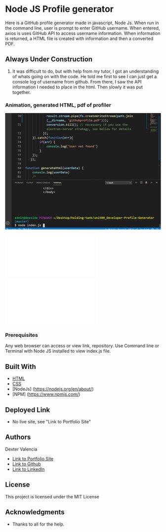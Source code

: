 # Node JS Profile generator

Here is a GitHub profile generator made in javascript, Node Js. When run in the command line, user is prompt to enter GitHub username. When entered, axios is uses GitHub API to access username information. When information is returned, a HTML file is created with information and then a converted PDF.

## Always Under Construction 

 1. It was difficult to do, but with help from my tutor, I got an understanding of whats going on with the code. He told me first to see I can just get a console log of username from github. From there, I saw the API information I needed to place in the html. Then slowly it was put together. 
 

### Animation, generated HTML, pdf of profiler
![Getting Started](Assets/profile.gif)
![Getting Started](generatedHtml.html)
![Getting Started](githubprofile.pdf)

### Prerequisites

Any web browser can access or view link, repository. Use Command line or Terminal with Node JS installed to view index.js file.

## Built With
* [HTML](https://developer.mozilla.org/en-US/docs/Web/HTML)
* [CSS](https://developer.mozilla.org/en-US/docs/Web/CSS)
* [NodeJs] (https://nodejs.org/en/about/)
* [NPM] (https://www.npmjs.com/)

## Deployed Link
* No live site, see "Link to Portfolio Site"


## Authors
Dexter Valencia 

- [Link to Portfolio Site](https://github.com/itsmedexter/unit09_Developer-Profile-Generator)
- [Link to Github](https://github.com/itsmedexter)
- [Link to LinkedIn](https://www.linkedin.com/in/dextervalencia/)

## License

This project is licensed under the MIT License 

## Acknowledgments

* Thanks to all for the help.  
